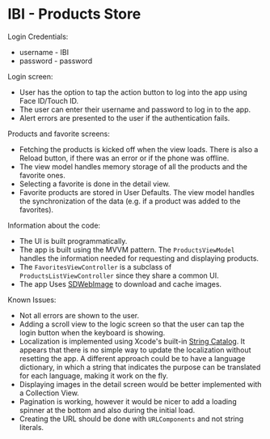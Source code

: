 # IBI - Products Store
Login Credentials:
* username - IBI
* password - password


Login screen:
* User has the option to tap the action button to log into the app using Face ID/Touch ID.
* The user can enter their username and password to log in to the app.
* Alert errors are presented to the user if the authentication fails.

Products and favorite screens:
* Fetching the products is kicked off when the view loads. There is also a Reload button, if there was an error or if the phone was offline.
* The view model handles memory storage of all the products and the favorite ones.
* Selecting a favorite is done in the detail view.
* Favorite products are stored in User Defaults. The view model handles the synchronization of the data (e.g. if a product was added to the favorites).

Information about the code:
* The UI is built programmatically.
* The app is built using the MVVM pattern. The `ProductsViewModel` handles the information needed for requesting and displaying products.
* The `FavoritesViewController` is a subclass of `ProductsListViewController` since they share a common UI.
* The app Uses [SDWebImage](https://github.com/SDWebImage/SDWebImage) to download and cache images.

Known Issues:
* Not all errors are shown to the user.
* Adding a scroll view to the logic screen so that the user can tap the login button when the keyboard is showing.
* Localization is implemented using Xcode's built-in [String Catalog](https://developer.apple.com/documentation/xcode/localizing-and-varying-text-with-a-string-catalog). It appears that there is no simple way to update the localization without resetting the app. A different approach could be to have a language dictionary, in which a string that indicates the purpose can be translated for each language, making it work on the fly.
* Displaying images in the detail screen would be better implemented with a Collection View.
* Pagination is working, however it would be nicer to add a loading spinner at the bottom and also during the initial load. 
* Creating the URL should be done with `URLComponents` and not string literals.

